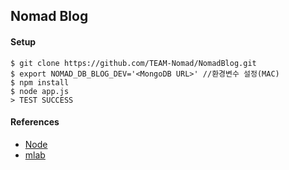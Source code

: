 ## Nomad Blog

#### Setup

```
$ git clone https://github.com/TEAM-Nomad/NomadBlog.git
$ export NOMAD_DB_BLOG_DEV='<MongoDB URL>' //환경변수 설정(MAC)
$ npm install
$ node app.js
> TEST SUCCESS
```

#### References
- [Node](https://nodejs.org/ko/download/)
- [mlab](https://mlab.com/databases/nomad_blog)
